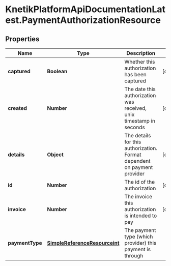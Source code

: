 # KnetikPlatformApiDocumentationLatest.PaymentAuthorizationResource

## Properties
Name | Type | Description | Notes
------------ | ------------- | ------------- | -------------
**captured** | **Boolean** | Whether this authorization has been captured | [optional] 
**created** | **Number** | The date this authorization was received, unix timestamp in seconds | [optional] 
**details** | **Object** | The details for this authorization. Format dependent on payment provider | [optional] 
**id** | **Number** | The id of the authorization | [optional] 
**invoice** | **Number** | The invoice this authorization is intended to pay | [optional] 
**paymentType** | [**SimpleReferenceResourceint**](SimpleReferenceResourceint.md) | The payment type (which provider) this payment is through | 


